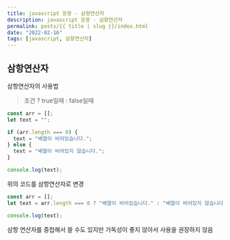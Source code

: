 ```yaml
---
title: javascript 응용 - 삼항연산자
description: javascript 응용 - 삼항연산자
permalink: posts/{{ title | slug }}/index.html
date: "2022-02-16"
tags: [javascript, 삼항연산자]
---
```


## 삼항연산자

삼항연산자의 사용법

> 조건 ? true일때 : false일때

```javascript
const arr = [];
let text = "";

if (arr.length === 0) {
  text = "배열이 비어있습니다.";
} else {
  text = "배열이 비어있지 않습니다.";
}

console.log(text);
```

위의 코드를 삼항연산자로 변경

```javascript
const arr = [];
let text = arr.length === 0 ? "배열이 비어있습니다." : "배열이 비어있지 않습니다.";

console.log(text);
```

삼항 연산자를 중첩해서 쓸 수도 있지만 가독성이 좋지 않아서 사용을 권장하지 않음
